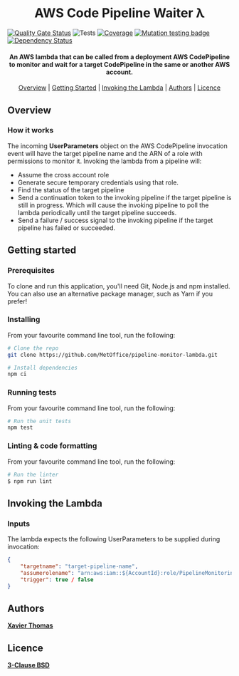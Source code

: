 <h1 align="center">AWS Code Pipeline Waiter λ</h1>

[![Quality Gate Status](https://sonarcloud.io/api/project_badges/measure?project=xavier-thomas_aws-pipeline-monitor-lambda&metric=alert_status)](https://sonarcloud.io/dashboard?id=xavier-thomas_aws-pipeline-monitor-lambda)
![Tests](https://github.com/xavier-thomas/aws-codepipeline-waiter/workflows/tests/badge.svg)
[![Coverage](https://sonarcloud.io/api/project_badges/measure?project=xavier-thomas_aws-pipeline-monitor-lambda&metric=coverage)](https://sonarcloud.io/dashboard?id=xavier-thomas_aws-pipeline-monitor-lambda)
[![Mutation testing badge](https://img.shields.io/endpoint?style=flat&url=https%3A%2F%2Fbadge-api.stryker-mutator.io%2Fgithub.com%2Fxavier-thomas%2Faws-codepipeline-waiter%2Fmaster)](https://dashboard.stryker-mutator.io/reports/github.com/xavier-thomas/aws-codepipeline-waiter/master)
[![Dependency Status](https://david-dm.org/xavier-thomas/aws-codepipeline-waiter.svg)](https://david-dm.org/xavier-thomas/aws-codepipeline-waiter)


<h4 align="center">An AWS lambda that can be called from a deployment AWS CodePipeline to monitor and wait for a target CodePipeline in the same or another AWS account.</h4>

<p align="center">
    <a href="#overview">Overview</a> |
	<a href="#getting-started">Getting Started</a> |
	<a href="#invoking-the-lambda">Invoking the Lambda</a> |
  	<a href="#authors">Authors</a> |
  	<a href="#licence">Licence</a>
</p>

## Overview
### How it works
The incoming **UserParameters** object on the AWS CodePipeline invocation event will have the target pipeline name and the ARN of a role with permissions to monitor it.
Invoking the lambda from a pipeline will:
* Assume the cross account role
* Generate secure temporary credentials using that role.
* Find the status of the target pipeline
* Send a continuation token to the invoking pipeline if the target pipeline is still in progress. Which will cause the invoking pipeline to poll the lambda periodically until the target pipeline succeeds.
* Send a failure / success signal to the invoking pipeline if the target pipeline has failed or succeeded.

## Getting started
### Prerequisites
To clone and run this application, you'll need Git, Node.js and npm installed. You can also use an alternative package manager, such as Yarn if you prefer!

### Installing
From your favourite command line tool, run the following:
```bash
# Clone the repo
git clone https://github.com/MetOffice/pipeline-monitor-lambda.git

# Install dependencies
npm ci
```

### Running tests
From your favourite command line tool, run the following:
```bash
# Run the unit tests
npm test
```

### Linting & code formatting
From your favourite command line tool, run the following:
```bash
# Run the linter
$ npm run lint
```

## Invoking the Lambda
### Inputs
The lambda expects the following UserParameters to be supplied during invocation:
```JSON
{
    "targetname": "target-pipeline-name",
	"assumerolename": "arn:aws:iam::${AccountId}:role/PipelineMonitoringRole-${Tier}",
	"trigger": true / false
}
```

## Authors
**[Xavier Thomas](https://github.com/xavier-thomas)**

## Licence
**[3-Clause BSD](./LICENCE)**
